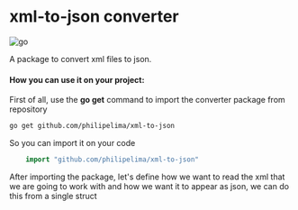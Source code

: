 # xml-to-json converter

![go](https://img.shields.io/static/v1?label=Golang&labelColor=07a0f8&message=1.19.5&color=000000&logo=go&logoColor=ffffff&style=flat-square)

A package to convert xml files to json. 

#### How you can use it on your project:

First of all, use the  **go get** command to import the converter package from repository

```bash
go get github.com/philipelima/xml-to-json
```

So you can import it on your code

```go
    import "github.com/philipelima/xml-to-json"
```


After importing the package, let's define how we want to read the xml that we are going to work with and how we want it to appear as json, we can do this from a single struct